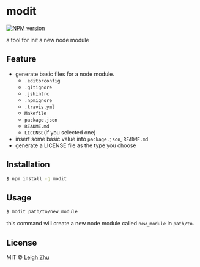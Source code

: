 # modit
[![NPM version](https://img.shields.io/npm/v/modit.svg?style=flat)](https://www.npmjs.org/package/modit)

a tool for init a new node module

## Feature

* generate basic files for a node module.
    * `.editorconfig`
    * `.gitignore`
    * `.jshintrc`
    * `.npmignore`
    * `.travis.yml`
    * `Makefile`
    * `package.json`
    * `README.md`
    * `LICENSE`(if you selected one) 
* insert some basic value into `package.json`, `README.md`
* generate a LICENSE file as the type you choose
 

## Installation

```bash
$ npm install -g modit
```

## Usage

```sh
$ modit path/to/new_module
```
this command will create a new node module called `new_module` in `path/to`.

## License

MIT © [Leigh Zhu](http://zhu.li)
